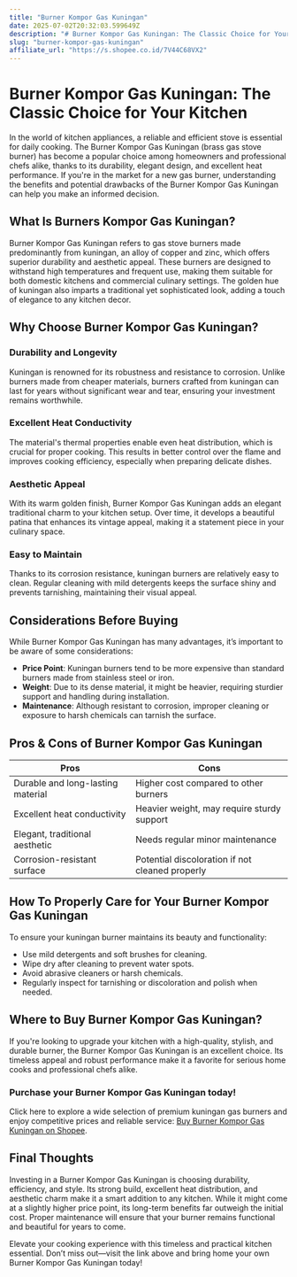 ```yaml
---
title: "Burner Kompor Gas Kuningan"
date: 2025-07-02T20:32:03.599649Z
description: "# Burner Kompor Gas Kuningan: The Classic Choice for Your Kitchen..."
slug: "burner-kompor-gas-kuningan"
affiliate_url: "https://s.shopee.co.id/7V44C68VX2"
---
```

# Burner Kompor Gas Kuningan: The Classic Choice for Your Kitchen

In the world of kitchen appliances, a reliable and efficient stove is essential for daily cooking. The Burner Kompor Gas Kuningan (brass gas stove burner) has become a popular choice among homeowners and professional chefs alike, thanks to its durability, elegant design, and excellent heat performance. If you're in the market for a new gas burner, understanding the benefits and potential drawbacks of the Burner Kompor Gas Kuningan can help you make an informed decision.

## What Is Burners Kompor Gas Kuningan?

Burner Kompor Gas Kuningan refers to gas stove burners made predominantly from kuningan, an alloy of copper and zinc, which offers superior durability and aesthetic appeal. These burners are designed to withstand high temperatures and frequent use, making them suitable for both domestic kitchens and commercial culinary settings. The golden hue of kuningan also imparts a traditional yet sophisticated look, adding a touch of elegance to any kitchen decor.

## Why Choose Burner Kompor Gas Kuningan?

### Durability and Longevity

Kuningan is renowned for its robustness and resistance to corrosion. Unlike burners made from cheaper materials, burners crafted from kuningan can last for years without significant wear and tear, ensuring your investment remains worthwhile.

### Excellent Heat Conductivity

The material's thermal properties enable even heat distribution, which is crucial for proper cooking. This results in better control over the flame and improves cooking efficiency, especially when preparing delicate dishes.

### Aesthetic Appeal

With its warm golden finish, Burner Kompor Gas Kuningan adds an elegant traditional charm to your kitchen setup. Over time, it develops a beautiful patina that enhances its vintage appeal, making it a statement piece in your culinary space.

### Easy to Maintain

Thanks to its corrosion resistance, kuningan burners are relatively easy to clean. Regular cleaning with mild detergents keeps the surface shiny and prevents tarnishing, maintaining their visual appeal.

## Considerations Before Buying

While Burner Kompor Gas Kuningan has many advantages, it’s important to be aware of some considerations:

- **Price Point**: Kuningan burners tend to be more expensive than standard burners made from stainless steel or iron.
- **Weight**: Due to its dense material, it might be heavier, requiring sturdier support and handling during installation.
- **Maintenance**: Although resistant to corrosion, improper cleaning or exposure to harsh chemicals can tarnish the surface.

## Pros & Cons of Burner Kompor Gas Kuningan

| **Pros**                                   | **Cons**                                   |
|--------------------------------------------|--------------------------------------------|
| Durable and long-lasting material       | Higher cost compared to other burners     |
| Excellent heat conductivity               | Heavier weight, may require sturdy support|
| Elegant, traditional aesthetic           | Needs regular minor maintenance           |
| Corrosion-resistant surface               | Potential discoloration if not cleaned properly |

## How To Properly Care for Your Burner Kompor Gas Kuningan

To ensure your kuningan burner maintains its beauty and functionality:

- Use mild detergents and soft brushes for cleaning.
- Wipe dry after cleaning to prevent water spots.
- Avoid abrasive cleaners or harsh chemicals.
- Regularly inspect for tarnishing or discoloration and polish when needed.

## Where to Buy Burner Kompor Gas Kuningan?

If you're looking to upgrade your kitchen with a high-quality, stylish, and durable burner, the Burner Kompor Gas Kuningan is an excellent choice. Its timeless appeal and robust performance make it a favorite for serious home cooks and professional chefs alike.

### Purchase your Burner Kompor Gas Kuningan today!

Click here to explore a wide selection of premium kuningan gas burners and enjoy competitive prices and reliable service: [Buy Burner Kompor Gas Kuningan on Shopee](https://s.shopee.co.id/7V44C68VX2).

## Final Thoughts

Investing in a Burner Kompor Gas Kuningan is choosing durability, efficiency, and style. Its strong build, excellent heat distribution, and aesthetic charm make it a smart addition to any kitchen. While it might come at a slightly higher price point, its long-term benefits far outweigh the initial cost. Proper maintenance will ensure that your burner remains functional and beautiful for years to come.

Elevate your cooking experience with this timeless and practical kitchen essential. Don’t miss out—visit the link above and bring home your own Burner Kompor Gas Kuningan today!